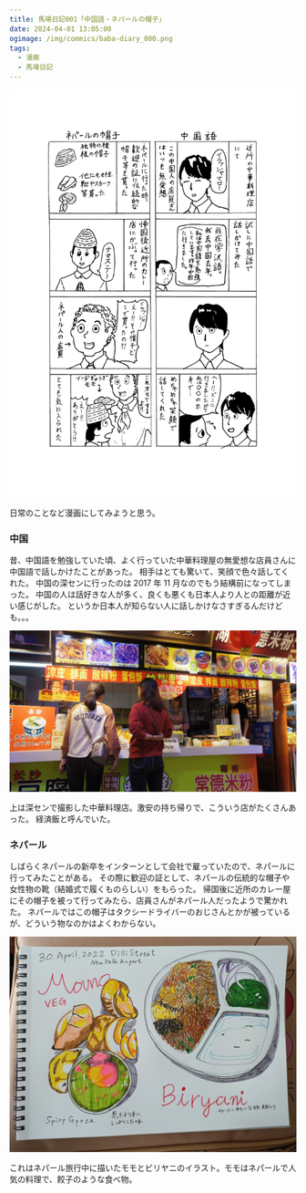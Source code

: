 ```yaml
---
title: 馬場日記001「中国語・ネパールの帽子」
date: 2024-04-01 13:05:00
ogimage: /img/commics/baba-diary_000.png
tags:
  - 漫画
  - 馬場日記
---
```


![馬場日記001](/img/commics/baba-diary_000.png)

日常のことなど漫画にしてみようと思う。

### 中国

昔、中国語を勉強していた頃、よく行っていた中華料理屋の無愛想な店員さんに中国語で話しかけたことがあった。
相手はとても驚いて、笑顔で色々話してくれた。 中国の深センに行ったのは 2017 年 11
月なのでもう結構前になってしまった。
中国の人は話好きな人が多く、良くも悪くも日本人より人との距離が近い感じがした。
というか日本人が知らない人に話しかけなさすぎるんだけども。。。

![中国のレストラン](/img/posts/202404011305/china.jpg)

上は深センで撮影した中華料理店。激安の持ち帰りで、こういう店がたくさんあった。
経済飯と呼んでいた。

### ネパール

しばらくネパールの新卒をインターンとして会社で雇っていたので、ネパールに行ってみたことがある。
その際に歓迎の証として、ネパールの伝統的な帽子や女性物の靴（結婚式で履くものらしい）をもらった。
帰国後に近所のカレー屋にその帽子を被って行ってみたら、店員さんがネパール人だったようで驚かれた。
ネパールではこの帽子はタクシードライバーのおじさんとかが被っているが、どういう物なのかはよくわからない。

![モモとビリヤニ](/img/posts/202404011305/biryani.jpg)

これはネパール旅行中に描いたモモとビリヤニのイラスト。モモはネパールで人気の料理で、餃子のような食べ物。
